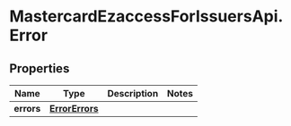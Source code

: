 # MastercardEzaccessForIssuersApi.Error

## Properties

Name | Type | Description | Notes
------------ | ------------- | ------------- | -------------
**errors** | [**ErrorErrors**](ErrorErrors.md) |  | 


